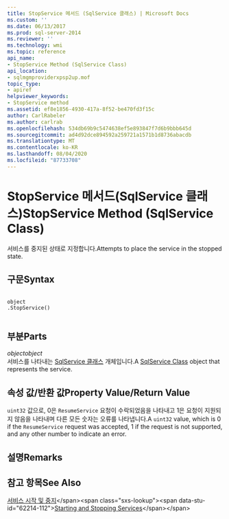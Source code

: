 ```yaml
---
title: StopService 메서드 (SqlService 클래스) | Microsoft Docs
ms.custom: ''
ms.date: 06/13/2017
ms.prod: sql-server-2014
ms.reviewer: ''
ms.technology: wmi
ms.topic: reference
api_name:
- StopService Method (SqlService Class)
api_location:
- sqlmgmproviderxpsp2up.mof
topic_type:
- apiref
helpviewer_keywords:
- StopService method
ms.assetid: ef8e1856-4930-417a-8f52-be470fd3f15c
author: CarlRabeler
ms.author: carlrab
ms.openlocfilehash: 534db69b9c5474638ef5e893847f7d6b9bbb645d
ms.sourcegitcommit: ad4d92dce894592a259721a1571b1d8736abacdb
ms.translationtype: MT
ms.contentlocale: ko-KR
ms.lasthandoff: 08/04/2020
ms.locfileid: "87733708"
---
```

# <a name="stopservice-method-sqlservice-class"></a><span data-ttu-id="62214-102">StopService 메서드(SqlService 클래스)</span><span class="sxs-lookup"><span data-stu-id="62214-102">StopService Method (SqlService Class)</span></span>
  <span data-ttu-id="62214-103">서비스를 중지된 상태로 지정합니다.</span><span class="sxs-lookup"><span data-stu-id="62214-103">Attempts to place the service in the stopped state.</span></span>  
  
## <a name="syntax"></a><span data-ttu-id="62214-104">구문</span><span class="sxs-lookup"><span data-stu-id="62214-104">Syntax</span></span>  
  
```  
  
object  
.StopService()  
  
```  
  
## <a name="parts"></a><span data-ttu-id="62214-105">부분</span><span class="sxs-lookup"><span data-stu-id="62214-105">Parts</span></span>  
 <span data-ttu-id="62214-106">*object*</span><span class="sxs-lookup"><span data-stu-id="62214-106">*object*</span></span>  
 <span data-ttu-id="62214-107">서비스를 나타내는 [SqlService 클래스](sqlservice-class.md) 개체입니다.</span><span class="sxs-lookup"><span data-stu-id="62214-107">A [SqlService Class](sqlservice-class.md) object that represents the service.</span></span>  
  
## <a name="property-valuereturn-value"></a><span data-ttu-id="62214-108">속성 값/반환 값</span><span class="sxs-lookup"><span data-stu-id="62214-108">Property Value/Return Value</span></span>  
 <span data-ttu-id="62214-109">`uint32` 값으로, 0은 `ResumeService` 요청이 수락되었음을 나타내고 1은 요청이 지원되지 않음을 나타내며 다른 모든 숫자는 오류를 나타냅니다.</span><span class="sxs-lookup"><span data-stu-id="62214-109">A `uint32` value, which is 0 if the `ResumeService` request was accepted, 1 if the request is not supported, and any other number to indicate an error.</span></span>  
  
## <a name="remarks"></a><span data-ttu-id="62214-110">설명</span><span class="sxs-lookup"><span data-stu-id="62214-110">Remarks</span></span>  
  
## <a name="see-also"></a><span data-ttu-id="62214-111">참고 항목</span><span class="sxs-lookup"><span data-stu-id="62214-111">See Also</span></span>  
 <span data-ttu-id="62214-112">[서비스 시작 및 중지](https://technet.microsoft.com/library/ms174886\(v=sql.105\).aspx)</span><span class="sxs-lookup"><span data-stu-id="62214-112">[Starting and Stopping Services](https://technet.microsoft.com/library/ms174886\(v=sql.105\).aspx)</span></span>  
  
  

